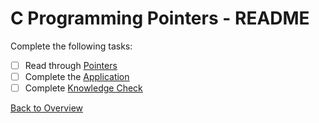 # C Programming Pointers - README
Complete the following tasks:
- [ ] Read through [Pointers](pointers.md)
- [ ] Complete the [Application](application.c)
- [ ] Complete [Knowledge Check](knowledge_check.md)

[Back to Overview](../README.md)